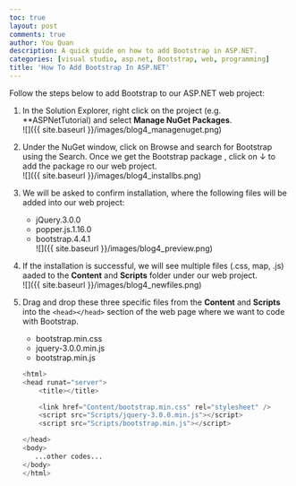 ```yaml
---
toc: true
layout: post
comments: true
author: You Quan
description: A quick guide on how to add Bootstrap in ASP.NET.
categories: [visual studio, asp.net, Bootstrap, web, programming]
title: 'How To Add Bootstrap In ASP.NET'
---
```



Follow the steps below to add Bootstrap to our ASP.NET web project:
1. In the Solution Explorer, right click on the project (e.g. **ASPNetTutorial) and select **Manage NuGet Packages**.  
![]({{ site.baseurl }}/images/blog4_managenuget.png)  

1. Under the NuGet window, click on Browse and search for Bootstrap using the Search. Once we get the Bootstrap package , click on &darr; to add the package ro our web project.  
![]({{ site.baseurl }}/images/blog4_installbs.png)  

1. We will be asked to confirm installation, where the following files will be added into our web project:  
   - jQuery.3.0.0
   - popper.js.1.16.0
   - bootstrap.4.4.1  
![]({{ site.baseurl }}/images/blog4_preview.png)  

1. If the installation is successful, we will see multiple files (.css, map, .js) aaded to the **Content** and **Scripts** folder under our web project.  
![]({{ site.baseurl }}/images/blog4_newfiles.png)  

1. Drag and drop these three specific files from the **Content** and **Scripts** into the `<head></head>` section of the web page where we want to code with Bootstrap.
   - bootstrap.min.css
   - jquery-3.0.0.min.js
   - bootstrap.min.js

    ```python
    <html>
    <head runat="server">
        <title></title>

        <link href="Content/bootstrap.min.css" rel="stylesheet" />
        <script src="Scripts/jquery-3.0.0.min.js"></script>
        <script src="Scripts/bootstrap.min.js"></script>
    
    </head>
    <body>
       ...other codes...
    </body>
    </html>
    ``` 
